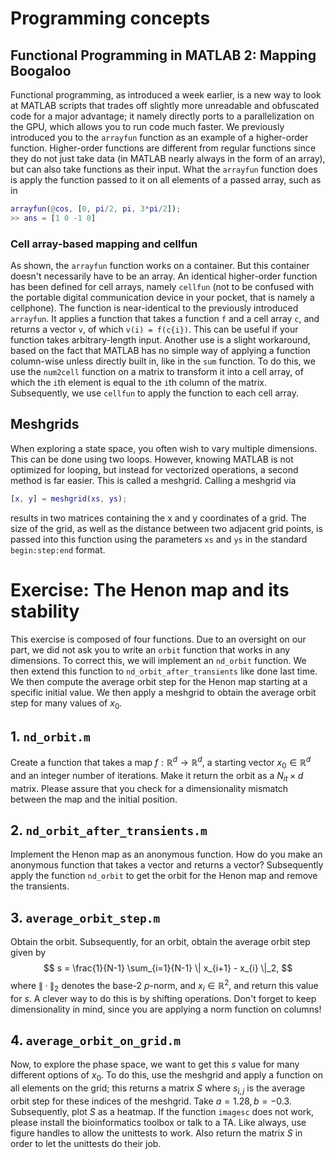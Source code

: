 # Programming concepts

## Functional Programming in MATLAB 2: Mapping Boogaloo
Functional programming, as introduced a week earlier, is a new way to look at MATLAB scripts that trades off slightly more unreadable and obfuscated code for a major advantage; it namely directly ports to a parallelization on the GPU, which allows you to run code much faster. We previously introduced you to the `arrayfun` function as an example of a higher-order function. Higher-order functions are different from regular functions since they do not just take data (in MATLAB nearly always in the form of an array), but can also take functions as their input. What the `arrayfun` function does is apply the function passed to it on all elements of a passed array, such as in
```matlab
arrayfun(@cos, [0, pi/2, pi, 3*pi/2]);
>> ans = [1 0 -1 0]
```
### Cell array-based mapping and cellfun
As shown, the `arrayfun` function works on a container. But this container doesn't necessarily have to be an array. An identical higher-order function has been defined for cell arrays, namely `cellfun` (not to be confused with the portable digital communication device in your pocket, that is namely a cellphone).
The function is near-identical to the previously introduced `arrayfun`. It applies a function that takes a function `f` and a cell array `c`, and returns a vector `v`, of which `v(i) = f(c{i})`. This can be useful if your function takes arbitrary-length input.
Another use is a slight workaround, based on the fact that MATLAB has no simple way of applying a function column-wise unless directly built in, like in the `sum` function. To do this, we use the `num2cell` function on a matrix to transform it into a cell array, of which the `i`th element is equal to the `i`th column of the matrix. Subsequently, we use `cellfun` to apply the function to each cell array. 

## Meshgrids
When exploring a state space, you often wish to vary multiple dimensions. This can be done using two loops. However, knowing MATLAB is not optimized for looping, but instead for vectorized operations, a second method is far easier. This is called a meshgrid. Calling a meshgrid via
```matlab
[x, y] = meshgrid(xs, ys);
```
results in two matrices containing the x and y coordinates of a grid. The size of the grid, as well as the distance between two adjacent grid points, is passed into this function using the parameters `xs` and `ys` in the standard `begin:step:end` format.

# Exercise: The Henon map and its stability
This exercise is composed of four functions. Due to an oversight on our part, we did not ask you to write an `orbit` function that works in any dimensions. To correct this, we will implement an `nd_orbit` function. We then extend this function to `nd_orbit_after_transients` like done last time. We then compute the average orbit step for the Henon map starting at a specific initial value. We then apply a meshgrid to obtain the average orbit step for many values of $x_0$. 
## 1. `nd_orbit.m`
Create a function that takes a map $f: \mathbb{R}^d \rightarrow \mathbb{R}^d$, a starting vector $x_0 \in \mathbb{R}^d$ and an integer number of iterations. Make it return the orbit as a $N_{it} \times d$ matrix. Please assure that you check for a dimensionality mismatch between the map and the initial position.
## 2. `nd_orbit_after_transients.m`
Implement the Henon map as an anonymous function. How do you make an anonymous function that takes a vector and returns a vector? Subsequently apply the function `nd_orbit` to get the orbit for the Henon map and remove the transients.
## 3. `average_orbit_step.m`
Obtain the orbit. Subsequently, for an orbit, obtain the average orbit step given by
$$
s = \frac{1}{N-1} \sum_{i=1}{N-1} \| x_{i+1} - x_{i} \|_2,
$$
where $\| \cdotp \|_2$ denotes the base-2 $p$-norm, and $x_i \in \mathbb{R}^2$, and return this value for $s$.
A clever way to do this is by shifting operations. Don't forget to keep dimensionality in mind, since you are applying a norm function on columns!
## 4. `average_orbit_on_grid.m`
Now, to explore the phase space, we want to get this $s$ value for many different options of $x_0$. To do this, use the meshgrid and apply a function on all elements on the grid; this returns a matrix $S$ where $s_{i,j}$ is the average orbit step for these indices of the meshgrid. Take $a=1.28, b=-0.3$. 
Subsequently, plot $S$ as a heatmap. If the function `imagesc` does not work, please install the bioinformatics toolbox or talk to a TA. Like always, use figure handles to allow the unittests to work. Also return the matrix $S$ in order to let the unittests do their job.

